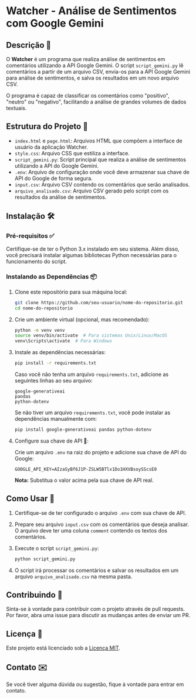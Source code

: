 # Watcher - Análise de Sentimentos com Google Gemini

## Descrição 📄

O **Watcher** é um programa que realiza análise de sentimentos em comentários utilizando a API Google Gemini. O script `script_gemini.py` lê comentários a partir de um arquivo CSV, envia-os para a API Google Gemini para análise de sentimentos, e salva os resultados em um novo arquivo CSV.

O programa é capaz de classificar os comentários como "positivo", "neutro" ou "negativo", facilitando a análise de grandes volumes de dados textuais.

## Estrutura do Projeto 📂

- `index.html` e `page.html`: Arquivos HTML que compõem a interface de usuário da aplicação Watcher.
- `style.css`: Arquivo CSS que estiliza a interface.
- `script_gemini.py`: Script principal que realiza a análise de sentimentos utilizando a API do Google Gemini.
- `.env`: Arquivo de configuração onde você deve armazenar sua chave de API do Google de forma segura.
- `input.csv`: Arquivo CSV contendo os comentários que serão analisados.
- `arquivo_analisado.csv`: Arquivo CSV gerado pelo script com os resultados da análise de sentimentos.

## Instalação 🛠️

### Pré-requisitos ✅

Certifique-se de ter o Python 3.x instalado em seu sistema. Além disso, você precisará instalar algumas bibliotecas Python necessárias para o funcionamento do script.

### Instalando as Dependências 📦

1. Clone este repositório para sua máquina local:

   ```bash
   git clone https://github.com/seu-usuario/nome-do-repositorio.git
   cd nome-do-repositorio
   ```

2. Crie um ambiente virtual (opcional, mas recomendado):

   ```bash
   python -m venv venv
   source venv/bin/activate  # Para sistemas Unix/Linux/MacOS
   venv\Scripts\activate  # Para Windows
   ```

3. Instale as dependências necessárias:

   ```bash
   pip install -r requirements.txt
   ```

   Caso você não tenha um arquivo `requirements.txt`, adicione as seguintes linhas ao seu arquivo:

   ```
   google-generativeai
   pandas
   python-dotenv
   ```

   Se não tiver um arquivo `requirements.txt`, você pode instalar as dependências manualmente com:

   ```bash
   pip install google-generativeai pandas python-dotenv
   ```

4. Configure sua chave de API 🔑:

   Crie um arquivo `.env` na raiz do projeto e adicione sua chave de API do Google:

   ```env
   GOOGLE_API_KEY=AIzaSyBf6J1P-ZSLW5BTlx1Do1HXVBsoySScsE0
   ```

   **Nota:** Substitua o valor acima pela sua chave de API real.

## Como Usar 🚀

1. Certifique-se de ter configurado o arquivo `.env` com sua chave de API.

2. Prepare seu arquivo `input.csv` com os comentários que deseja analisar. O arquivo deve ter uma coluna `comment` contendo os textos dos comentários.

3. Execute o script `script_gemini.py`:

   ```bash
   python script_gemini.py
   ```

4. O script irá processar os comentários e salvar os resultados em um arquivo `arquivo_analisado.csv` na mesma pasta.

## Contribuindo 🤝

Sinta-se à vontade para contribuir com o projeto através de pull requests. Por favor, abra uma issue para discutir as mudanças antes de enviar um PR.

## Licença 📜

Este projeto está licenciado sob a [Licença MIT](LICENSE).

## Contato ✉️

Se você tiver alguma dúvida ou sugestão, fique à vontade para entrar em contato.
